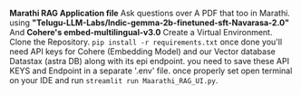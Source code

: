 **Marathi RAG Application file**
Ask questions over A PDF that too in Marathi.
using **"Telugu-LLM-Labs/Indic-gemma-2b-finetuned-sft-Navarasa-2.0"**
And **Cohere's embed-multilingual-v3.0**
Create a Virtual Environment.
Clone the Repository.
`pip install -r requirements.txt`
once done you'll need API keys for Cohere (Embedding Model) and our Vector database Datastax (astra DB) along with its epi endpoint.
you need to save these API KEYS and Endpoint in a separate '.env' file.
once properly set open terminal on your IDE and run `streamlit run Maarathi_RAG_UI.py`.
